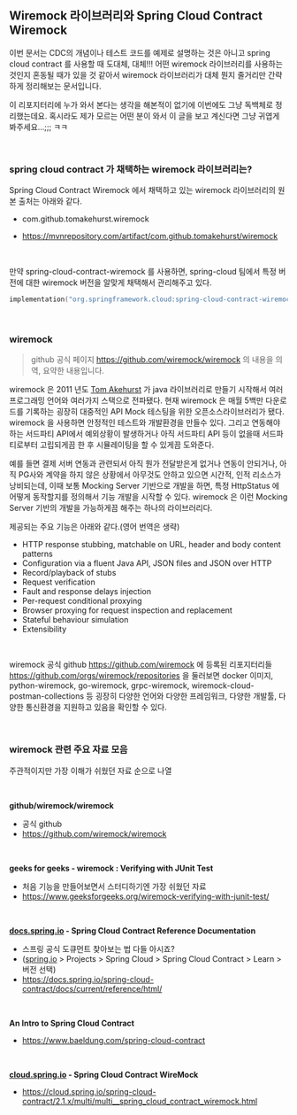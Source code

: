 ## Wiremock 라이브러리와 Spring Cloud Contract Wiremock

이번 문서는 CDC의 개념이나 테스트 코드를 예제로 설명하는 것은 아니고 spring cloud contract 를 사용할 때 도대체, 대체!!! 어떤 wiremock 라이브러리를 사용하는 것인지 혼동될 때가 있을 것 같아서 wiremock 라이브러리가 대체 뭔지 줄거리만 간략하게 정리해보는 문서입니다.<br>

이 리포지터리에 누가 와서 본다는 생각을 해본적이 없기에 이번에도 그냥 독백체로 정리했는데요. 혹시라도 제가 모르는 어떤 분이 와서 이 글을 보고 계신다면 그냥 귀엽게 봐주세요…;;; ㅋㅋ<br>

<br>



### spring cloud contract 가 채택하는 wiremock 라이브러리는?

Spring Cloud Contract Wiremock 에서 채택하고 있는 wiremock 라이브러리의 원본 출처는 아래와 같다.

- com.github.tomakehurst.wiremock

- https://mvnrepository.com/artifact/com.github.tomakehurst/wiremock 

<br>



만약 spring-cloud-contract-wiremock 를 사용하면, spring-cloud 팀에서 특정 버전에 대한 wiremock 버전을 알맞게 채택해서 관리해주고 있다.

```kotlin
implementation("org.springframework.cloud:spring-cloud-contract-wiremock")
```

<br>



### wiremock

> github 공식 페이지 https://github.com/wiremock/wiremock 의 내용을 의역, 요약한 내용입니다.

wiremock 은 2011 년도 [Tom Akehurst](https://github.com/tomakehurst) 가 java 라이브러리로 만들기 시작해서 여러 프로그래밍 언어와 여러가지 스택으로 전파됐다. 현재 wiremock 은 매월 5백만 다운로드를 기록하는 굉장히 대중적인 API Mock 테스팅을 위한 오픈소스라이브러리가 됐다. wiremock 을 사용하면 안정적인 테스트와 개발환경을 만들수 있다. 그리고 연동해야 하는 서드파티 API에서 예외상황이 발생하거나 아직 서드파티 API 등이 없을때 서드파티로부터 고립되게끔 한 후 시뮬레이팅을 할 수 있게끔 도와준다.<br>

예를 들면 결제 서버 연동과 관련되서 아직 뭔가 전달받은게 없거나 연동이 안되거나, 아직 PG사와 계약을 하지 않은 상황에서 아무것도 안하고 있으면 시간적, 인적 리소스가 낭비되는데, 이때 보통 Mocking Server 기반으로 개발을 하면, 특정 HttpStatus 에 어떻게 동작할지를 정의해서 기능 개발을 시작할 수 있다. wiremock 은 이런 Mocking Server 기반의 개발을 가능하게끔 해주는 하나의 라이브러리다.<br>

제공되는 주요 기능은 아래와 같다.(영어 번역은 생략)

- HTTP response stubbing, matchable on URL, header and body content patterns
- Configuration via a fluent Java API, JSON files and JSON over HTTP
- Record/playback of stubs
- Request verification
- Fault and response delays injection
- Per-request conditional proxying
- Browser proxying for request inspection and replacement
- Stateful behaviour simulation
- Extensibility

<br>

wiremock 공식 github https://github.com/wiremock  에 등록된 리포지터리들 https://github.com/orgs/wiremock/repositories 을 둘러보면 docker 이미지, python-wiremock, go-wiremock, grpc-wiremock, wiremock-cloud-postman-collections 등 굉장히 다양한 언어와 다양한 프레임워크, 다양한 개발툴, 다양한 통신환경을 지원하고 있음을 확인할 수 있다.

<br>



### wiremock 관련 주요 자료 모음

주관적이지만 가장 이해가 쉬웠던 자료 순으로 나열<br>

<br>

**github/wiremock/wiremock**

- 공식 github
- https://github.com/wiremock/wiremock

<br>

**geeks for geeks - wiremock : Verifying with JUnit Test**

- 처음 기능을 만들어보면서 스터디하기엔 가장 쉬웠던 자료
- https://www.geeksforgeeks.org/wiremock-verifying-with-junit-test/

<br>

**[docs.spring.io](http://docs.spring.io) - Spring Cloud Contract Reference Documentation**

- 스프링 공식 도큐먼트 찾아보는 법 다들 아시죠?
- ([spring.io](http://spring.io) \> Projects \> Spring Cloud \> Spring Cloud Contract \> Learn \> 버전 선택)
- https://docs.spring.io/spring-cloud-contract/docs/current/reference/html/

<br>

**An Intro to Spring Cloud Contract**

- https://www.baeldung.com/spring-cloud-contract

<br>

**[cloud.spring.io](http://cloud.spring.io) - Spring Cloud Contract WireMock**

- https://cloud.spring.io/spring-cloud-contract/2.1.x/multi/multi__spring_cloud_contract_wiremock.html

<br>